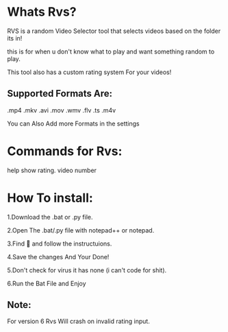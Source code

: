 # Whats Rvs?
RVS is a random Video Selector tool that selects videos based on the folder its in!

this is for when u don't know what to play and want something random to play.

This tool also has a custom rating system For your videos!

## Supported Formats Are:
 .mp4 .mkv .avi .mov .wmv .flv .ts .m4v
 
 You can Also Add more Formats in the settings

# Commands for Rvs:
help
show rating.
video number

# How To install: 

1.Download the .bat or .py file.

2.Open The .bat/.py file with notepad++ or notepad.

3.Find 🔽 and follow the instructuions.

4.Save the changes And Your Done!

5.Don't check for virus it has none (i can't code for shit).

6.Run the Bat File and Enjoy


## Note:

For version 6 Rvs Will crash on invalid rating input.
